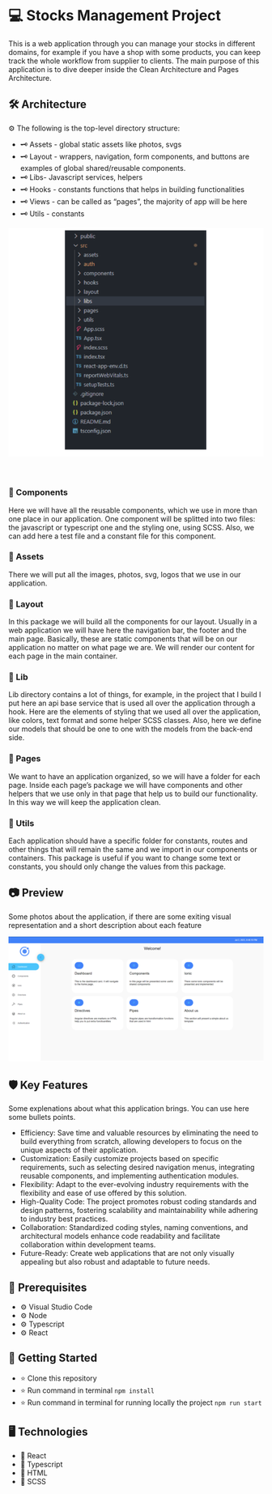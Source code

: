 # 💻 Stocks Management Project
This is a web application through you can manage your stocks in different domains, for example if you have a shop with some products, you can keep track the whole workflow from supplier to clients.
The main purpose of this application is to dive deeper inside the Clean Architecture and Pages Architecture. 

## 🛠️ Architecture
⚙️ The following is the top-level directory structure:
* 🗝️ Assets - global static assets like photos, svgs
* 🗝️ Layout - wrappers, navigation, form components, and buttons are examples of global shared/reusable components.
* 🗝️ Libs- Javascript services, helpers
* 🗝️ Hooks - constants functions that helps in building functionalities
* 🗝️ Views - can be called as “pages”, the majority of app will be here
* 🗝️ Utils - constants

 ![alt text](https://github.com/Piciorus-Ovidiu-Mihai/Photos/blob/master/pages-architecture.png)<br/><br/><br/>

### 📌 Components
Here we will have all the reusable components, which we use in more than one place in our application. One component will be splitted into two files: the javascript or typescript one and the styling one, using SCSS. Also, we can add here a test file and a constant file for this component. 

### 📌 Assets
There we will put all the images, photos, svg, logos that we use in our application.

### 📌 Layout
In this package we will build all the components for our layout. Usually in a web application we will have here the navigation bar, the footer and the main page. Basically, these are static components that will be on our application no matter on what page we are. We will render our content for each page in the main container.

### 📌 Lib
Lib directory contains a lot of things, for example, in the project that I build I put here an api base service that is used all over the application through a hook. Here are the elements of styling that we used all over the application, like colors, text format and some helper SCSS classes. Also, here we define our models that should be one to one with the models from the back-end side.

### 📌 Pages
We want to have an application organized, so we will have a folder for each page. Inside each page’s package we will have components  and other helpers that we use only in that page that help us to build our functionality. In this way we will keep the application clean.

### 📌 Utils
Each application should have a specific folder for constants, routes and other things that will remain the same and we import in our components or containers. This package is useful if you want to change some text or constants, you should only change the values from this package. 
## 📷 Preview  
Some photos about the application, if there are some exiting visual representation and a short description about each feature

<p align="center">
  <img src="https://github.com/Piciorus-Ovidiu-Mihai/Photos/blob/master/pg-ionic-dashboard.png">
</p>

## 🛡️ Key Features
Some explenations about what this application brings. You can use here some bullets points.
* Efficiency: Save time and valuable resources by eliminating the need to build everything from scratch, allowing developers to focus on the unique aspects of their application.
* Customization: Easily customize projects based on specific requirements, such as selecting desired navigation menus, integrating reusable components, and implementing authentication modules.
* Flexibility: Adapt to the ever-evolving industry requirements with the flexibility and ease of use offered by this solution.
* High-Quality Code: The project promotes robust coding standards and design patterns, fostering scalability and maintainability while adhering to industry best practices.
* Collaboration: Standardized coding styles, naming conventions, and architectural models enhance code readability and facilitate collaboration within development teams.
* Future-Ready: Create web applications that are not only visually appealing but also robust and adaptable to future needs.

## 💽 Prerequisites
* ⚙️ Visual Studio Code
* ⚙️ Node
* ⚙️ Typescript
* ⚙️ React

## 🚀 Getting Started
* ⭐ Clone this repository
* ⭐ Run command in terminal `npm install`
* ⭐ Run command in terminal for running locally the project `npm run start`

## 🖥️ Technologies
* 💽 React
* 💽 Typescript
* 💽 HTML
* 💽 SCSS
